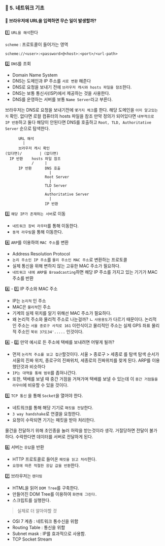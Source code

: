 ### 📌 5. 네트워크 기초

#### 📍 브라우저에 URL을 입력하면 무슨 일이 발생할까?

1️⃣ `URL을 해석`한다

`scheme` : 프로토콜이 들어가는 영역

```
scheme://<user>:<password>@<host>:<port>/<url-path>
```

2️⃣ `DNS`를 조회

- Domain Name System
- DNS는 도메인과 IP 주소를 `서로 변환` 해준다
- DNS로 요청을 보내기 전에 `브라우저 캐시와 hosts 파일을 참조`한다.
- DNS는 보통 통신사(ISP)에서 제공하는 것을 사용한다.
- DNS를 운영하는 서버를 보통 `Name Server`라고 부른다.

브라우저는 DNS로 요청을 보내기전에 `몇가지 체크`를 한다.
해당 도메인을 `이미 알고있는지` 확인. 없다면 로컬 컴퓨터의 hosts 파일을 참조
만약 정의가 되어있다면 `내부적으로 IP 반환`하고
둘다 해당이 안된다면 DNS를 호출하고
`Root, TLD, Authoritative Server` 순으로 탐색한다.

```
      URL 해석
        |
      브라우저 캐시 확인
(있다면)/        | (없다면)
  IP 반환    hosts 파일 참조
            /     |
      IP 반환      DNS 호출
                    |
                  Root Server
                    |
                  TLD Server
                    |
                  Authoritative Server
                    |
                  IP 반환
```

3️⃣ `해당 IP가 존재하는 서버`로 이동

- `네트워크 장비 라우터`를 통해 이동한다.
- `동적 라우팅`을 통해 이동한다.

4️⃣ `ARP`를 이용하여 `MAC 주소`를 변환

- Address Resolution Protocol
- `논리 주소인 IP 주소`를 `물리 주소인 MAC 주소`로 변환하는 프로토콜
- 실제 통신을 위해 변하지 않는 고유한 MAC 주소가 필요하다.
- `네트워크 내에 ARP를 Broadcasting`하면 해당 IP 주소를 가지고 있는 기기가 MAC 주소를 반환

4️⃣ - 1️⃣ IP 주소와 MAC 주소

- IP는 `논리적` 인 주소
- MAC은 `물리적`인 주소
- 기계의 실제 위치를 알기 위해선 MAC 주소가 필요하다.
- 왜 논리적 주소와 물리적 주소로 나눈걸까?
  ㄴ `사용용도`가 다르기 때문이다. 
    논리적인 주소는 `서울 종로구 사직로 161` 이런식이고
    물리적인 주소는 실제 GPS 좌표 물리적 주소인 `북위 37도34'.....` 인것이다.

4️⃣ - 2️⃣ 만약 예시로 든 주소에 택배를 보내려면 어떻게 될까?

- 먼저 `논리적 주소를 보고 접근`할것이다. 서울 > 종로구 > 세종로 를 탐색
  탐색 순서가 서울의 진짜 위치, 종로구의 진짜위치, 세종로의 진짜위치를 찾게 된다.
  ARP를 이용했던것과 비슷하다
- `IP는 대역을 통해 범위`를 좁혀나간다.
- 또한, 택배를 보낼 때 중간 거점을 거쳐가며 택배를 보낼 수 있는데 이 `중간 거점들을 라우터`에 비유할 수 있을 것이다.

5️⃣ `TCP 통신` 을 통해 `Socket`을 열어야 한다.

- 네트워크를 통해 해당 기기로 `패킷을 전달`한다.
- `3 way handshake`로 연결을 요청한다.
- 요청이 수락되면 기기는 패킷을 받아 처리한다.

물건을 전달하기 위해 초인종을 눌러 허락을 받는것이라 생각.
거절당하면 전달이 불가하다. 수락한다면 데이터를 서버로 전달하게 된다.

6️⃣ 서버는 `응답`을 반환

- HTTP 프로토콜로 들어온 `패킷을 읽고 처리`한다.
- `요청에 따른 적절한 응답 값을 반환`한다.

7️⃣ 브라우저는 `렌더링`

- HTML을 읽어 `DOM Tree`를 구축한다.
- 만들어진 DOM Tree를 이용하여 `화면에 그린다.`
- 스크립트를 실행한다.

> 실제로 더 알아야할 것
- OSI 7 계층 : 네트워크 통수신을 위함
- Routing Table : 통신을 위함
- Subnet mask : IP를 효과적으로 사용함.
- TCP Socket Stream